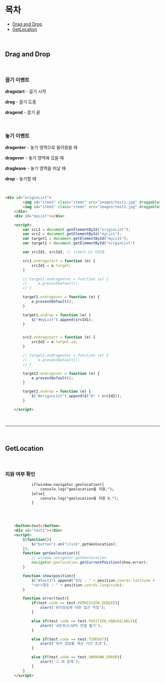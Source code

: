 목차
=============
* [Drag and Drop](#Drag-and-Drop)<br>
* [GetLocation](#GetLocation)<br>

<br>

## Drag and Drop

<br>

### 끌기 이벤트

<b>dragstart</b> - 끌기 시작

<b>drag</b> - 끌기 도중

<b>dragend</b> - 끌기 끝

<br>

### 놓기 이벤트

<b>dragenter</b> - 놓기 영역으로 들어왔을 때

<b>dragover</b> - 놓기 영역에 있을 때

<b>dragleave</b> - 놓기 영역을 떠날 때

<b>drop</b> - 놓기할 때

<br>

```html
<div id="originList">
        <img id="item1" class="items" src="images/test1.jpg" draggable="true">
        <img id="item2" class="items" src="images/test2.jpg" draggable="true">
    </div>
    <div id="myList"></div>

    <script>
        var src1 = document.getElementById("originList"); 
        var src2 = document.getElementById("myList"); 
        var target1 = document.getElementById("myList"); 
        var target2 = document.getElementById("originList") 

        var srcId1, srcId2; // item의 id 저장용

        src1.ondragstart = function (e) {
            srcId1 = e.target;
        }

        // target1.ondragenter = function (e) {
        //     e.preventDefault();
        // }

        target1.ondragover = function (e) {
            e.preventDefault();
        }

        target1.ondrop = function (e) {
            $("#myList").append(srcId1);
        }


        src2.ondragstart = function (e) {
            srcId2 = e.target.id;
        }

        // target2.ondragenter = function (e) {
        //     e.preventDefault();
        // }

        target2.ondragover = function (e) {
            e.preventDefault();
        }

        target2.ondrop = function (e) {
            $("#originList").append($("#" + srcId2));
        }

    </script>
```

<br>
<hr>
<br>

## GetLocation

<br>

### 지원 여부 확인

```html
            if(window.navigator.geolocation){
                console.log("geolocation을 지원.");
            }else{
                console.log("geolocation을 지원 X.");
            }
        
```

<br>

```html
    <button>test</button>
    <div id="test1"></div>
    <script>
        $(function(){
            $("button").on("click",getGeolocation);
        });
        function getGeolocation(){
            // window.navigator.getGeolocation
            navigator.geolocation.getCurrentPosition(show,error);
        }

        function show(position){
            $("#test1").append("위도 : " + position.coords.latitude + 
            "<br>경도 : " + position.coords.longitude);
        }

        function error(test){
            if(test.code == test.PERMISSION_DENIED){
                alert('위치정보에 대한 접근 막힘');
            }

            else if(test.code == test.POSITION_UNAVAILABLE){
                alert('네트워크/GPS 연결 불가');
            }

            else if(test.code == test.TIMEOUT){                
                alert('위치 정보를 계산 시간 초과');
            }

            else if(test.code == test.UNKNOWN_ERROR){
                alert('그 외 문제');
            }
        }
    </script>
```

<br>
